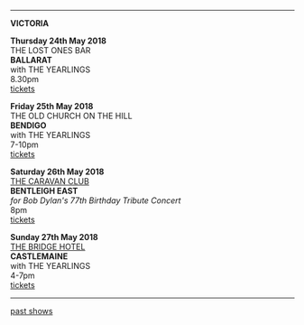 * * * * *

**VICTORIA**

**Thursday 24th May 2018**\
THE LOST ONES BAR\
**BALLARAT**  
with THE YEARLINGS    
8.30pm  
[tickets](https://www.tickettailor.com/events/thelostonesgallerybasementbar/148419)  

**Friday 25th May 2018**\
THE OLD CHURCH ON THE HILL\
**BENDIGO**  
with THE YEARLINGS    
7-10pm  
[tickets](http://www.trybooking.com/UIZK)  

**Saturday 26th May 2018**\
[THE CARAVAN CLUB](http://www.caravanmusic.com.au/)\
**BENTLEIGH EAST**  
*for Bob Dylan's 77th Birthday Tribute Concert*      
8pm  
[tickets](https://www.trybooking.com/book/event?eid=363026&)   

**Sunday 27th May 2018**\
[THE BRIDGE HOTEL](https://thebridgehotelcastlemaine.com/gigs/)\
**CASTLEMAINE**  
with THE YEARLINGS    
4-7pm  
[tickets](http://www.trybooking.com/UIZC)  

* * * * *


[past shows](?p=shows/archive/)